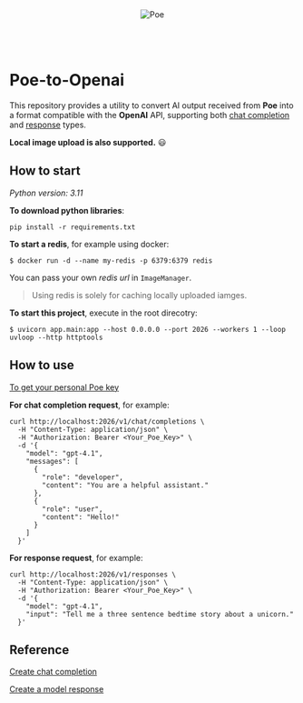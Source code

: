 <div align="center">
  <br/>
  <br/>
  <img src="https://i.imgur.com/AuaTNhH.png" alt="Poe" >
  <br/>
  <br/>
  <br/>
  <br/>
</div>

# Poe-to-Openai

This repository provides a utility to convert AI output received from **Poe** into a format compatible with the **OpenAI** API, supporting both [chat completion](https://platform.openai.com/docs/api-reference/chat/create) and [response](https://platform.openai.com/docs/api-reference/responses/create) types.

**Local image upload is also supported.** 😃

## How to start

*Python version: 3.11*

**To download python libraries**:

```
pip install -r requirements.txt
``` 

**To start a redis**, for example using docker:

```shell
$ docker run -d --name my-redis -p 6379:6379 redis

```

You can pass your own *redis url* in `ImageManager`.

> Using redis is solely for caching locally uploaded iamges.


**To start this project**, execute in the root direcotry:

```shell
$ uvicorn app.main:app --host 0.0.0.0 --port 2026 --workers 1 --loop uvloop --http httptools
```

## How to use

[To get your personal Poe key](https://poe.com/api_key)

**For chat completion request**, for example:

```shell
curl http://localhost:2026/v1/chat/completions \
  -H "Content-Type: application/json" \
  -H "Authorization: Bearer <Your_Poe_Key>" \
  -d '{
    "model": "gpt-4.1",
    "messages": [
      {
        "role": "developer",
        "content": "You are a helpful assistant."
      },
      {
        "role": "user",
        "content": "Hello!"
      }
    ]
  }'
```

**For response request**, for example:

```shell
curl http://localhost:2026/v1/responses \
  -H "Content-Type: application/json" \
  -H "Authorization: Bearer <Your_Poe_Key>" \
  -d '{
    "model": "gpt-4.1",
    "input": "Tell me a three sentence bedtime story about a unicorn."
  }'
```

## Reference

[Create chat completion](https://platform.openai.com/docs/api-reference/chat/create)

[Create a model response](https://platform.openai.com/docs/api-reference/responses/create)
